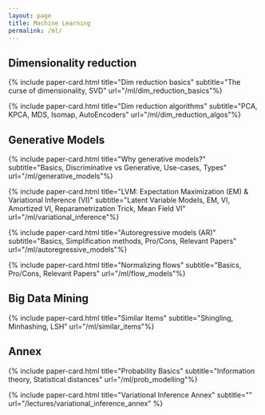 ```yaml
---
layout: page
title: Machine Learning
permalink: /ml/
---
```


<!-- This page contains explanations of diverse ML topics we found interesting. -->

<!-- ## Unsupervised Learning -->

## Dimensionality reduction

{% include paper-card.html
title="Dim reduction basics"
subtitle="The curse of dimensionality, SVD"
url="/ml/dim_reduction_basics"%}

{% include paper-card.html
title="Dim reduction algorithms"
subtitle="PCA, KPCA, MDS, Isomap, AutoEncoders"
url="/ml/dim_reduction_algos"%}

## Generative Models

{% include paper-card.html
title="Why generative models?"
subtitle="Basics, Discriminative vs Generative, Use-cases, Types"
url="/ml/generative_models"%}

{% include paper-card.html
title="LVM: Expectation Maximization (EM) & Variational Inference (VI)"
subtitle="Latent Variable Models, EM, VI, Amortized VI, Reparametrization Trick, Mean Field VI"
url="/ml/variational_inference"%}

{% include paper-card.html
title="Autoregressive models (AR)"
subtitle="Basics, Simplification methods, Pro/Cons, Relevant Papers"
url="/ml/autoregressive_models"%}

{% include paper-card.html
title="Normalizing flows"
subtitle="Basics, Pro/Cons, Relevant Papers"
url="/ml/flow_models"%}

## Big Data Mining

{% include paper-card.html
title="Similar Items"
subtitle="Shingling, Minhashing, LSH"
url="/ml/similar_items"%}

## Annex

{% include paper-card.html
title="Probability Basics"
subtitle="Information theory, Statistical distances"
url="/ml/prob_modelling"%}

{% include paper-card.html title="Variational Inference Annex" subtitle="" url="/lectures/variational_inference_annex"   %}
